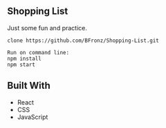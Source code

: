 ## Shopping List

Just some fun and practice.





```
clone https://github.com/BFronz/Shopping-List.git

Run on command line: 
npm install
npm start

```



## Built With
* React
* CSS
* JavaScript
